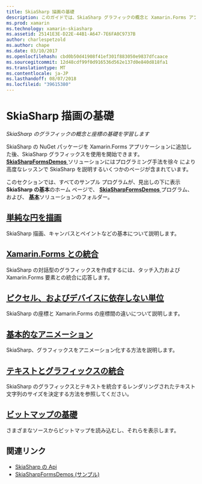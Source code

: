 ```yaml
---
title: SkiaSharp 描画の基礎
description: このガイドでは、SkiaSharp グラフィックの概念と Xamarin.Forms アプリケーションでの座標の基本について説明します。
ms.prod: xamarin
ms.technology: xamarin-skiasharp
ms.assetid: 25141E3E-D22E-44B1-A647-7E6FA0C9737B
author: charlespetzold
ms.author: chape
ms.date: 03/10/2017
ms.openlocfilehash: cbd0b50d41908f41ef301f883050e9837dfcaace
ms.sourcegitcommit: 12d48cdf99f0d916536d562e137d0e840d818fa1
ms.translationtype: MT
ms.contentlocale: ja-JP
ms.lasthandoff: 08/07/2018
ms.locfileid: "39615380"
---
```

# <a name="skiasharp-drawing-basics"></a>SkiaSharp 描画の基礎

_SkiaSharp のグラフィックの概念と座標の基礎を学習します_

SkiaSharp の NuGet パッケージを Xamarin.Forms アプリケーションに追加した後、SkiaSharp グラフィックスを使用を開始できます。 [ **SkiaSharpFormsDemos** ](https://developer.xamarin.com/samples/xamarin-forms/SkiaSharpForms/Demos/)ソリューションにはプログラミング手法を徐々 により高度なレッスンで SkiaSharp を説明するいくつかのページが含まれています。

このセクションでは、すべてのサンプル プログラムが、見出しの下に表示**SkiaSharp の基本**のホーム ページで、 [ **SkiaSharpFormsDemos** ](https://developer.xamarin.com/samples/xamarin-forms/SkiaSharpForms/Demos/)プログラム、および、 [**基本**](https://github.com/xamarin/xamarin-forms-samples/tree/master/SkiaSharpForms/Demos/Demos/SkiaSharpFormsDemos/Basics)ソリューションのフォルダー。

## <a name="drawing-a-simple-circlecirclemd"></a>[単純な円を描画](circle.md)

SkiaSharp 描画、キャンバスとペイントなどの基本について説明します。

## <a name="integrating-with-xamarinformsintegrationmd"></a>[Xamarin.Forms との統合](integration.md)

SkiaSharp の対話型のグラフィックスを作成するには、タッチ入力および Xamarin.Forms 要素との統合に応答します。

## <a name="pixels-and-device-independent-unitspixelsmd"></a>[ピクセル、およびデバイスに依存しない単位](pixels.md)

SkiaSharp の座標と Xamarin.Forms の座標間の違いについて説明します。

## <a name="basic-animationanimationmd"></a>[基本的なアニメーション](animation.md)

SkiaSharp、グラフィックスをアニメーション化する方法を説明します。

## <a name="integrating-text-and-graphicstextmd"></a>[テキストとグラフィックスの統合](text.md)

SkiaSharp のグラフィックスとテキストを統合するレンダリングされたテキスト文字列のサイズを決定する方法を参照してください。

## <a name="bitmap-basicsbitmapsmd"></a>[ビットマップの基礎](bitmaps.md)

さまざまなソースからビットマップを読み込むし、それらを表示します。


## <a name="related-links"></a>関連リンク

- [SkiaSharp の Api](https://developer.xamarin.com/api/root/SkiaSharp/)
- [SkiaSharpFormsDemos (サンプル)](https://developer.xamarin.com/samples/xamarin-forms/SkiaSharpForms/Demos/)
